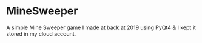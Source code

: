 # MineSweeper

A simple Mine Sweeper game I made at back at 2019 using PyQt4 & I kept it stored in my cloud account.
